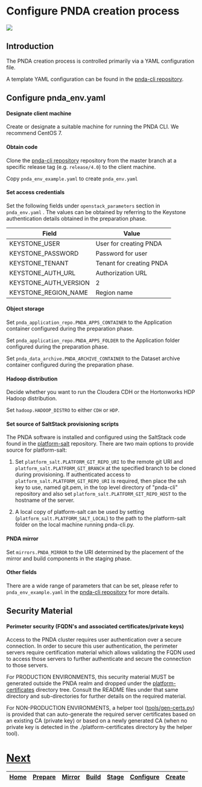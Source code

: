 # Configure PNDA creation process

![](../images/breadcrumbs-cfg.jpg)

## Introduction

The PNDA creation process is controlled primarily via a YAML configuration file.

A template YAML configuration can be found in the [pnda-cli repository](https://github.com/pndaproject/pnda-cli). 

## Configure pnda_env.yaml

#### Designate client machine

Create or designate a suitable machine for running the PNDA CLI. We recommend CentOS 7.

#### Obtain code

Clone the [pnda-cli repository](https://github.com/pndaproject/pnda-cli) repository from the master branch at a specific release tag (e.g. ```release/4.0```) to the client machine.

Copy ```pnda_env_example.yaml``` to create ```pnda_env.yaml```

#### Set access credentials

Set the following fields under `openstack_parameters` section in `pnda_env.yaml` . The values can be obtained by referring to the Keystone authentication details obtained in the preparation phase.

| Field | Value |
| --- | --- |
|KEYSTONE_USER| User for creating PNDA |
|KEYSTONE_PASSWORD| Password for user |
|KEYSTONE_TENANT| Tenant for creating PNDA |
|KEYSTONE_AUTH_URL| Authorization URL | 
|KEYSTONE_AUTH_VERSION| 2 |
|KEYSTONE_REGION_NAME| Region name |

#### Object storage

Set `pnda_application_repo.PNDA_APPS_CONTAINER` to the Application container configured during the preparation phase.

Set `pnda_application_repo.PNDA_APPS_FOLDER` to the Application folder configured during the preparation phase.

Set `pnda_data_archive.PNDA_ARCHIVE_CONTAINER` to the Dataset archive container configured during the preparation phase.

#### Hadoop distribution

Decide whether you want to run the Cloudera CDH or the Hortonworks HDP Hadoop distribution.

Set `hadoop.HADOOP_DISTRO` to either `CDH` or `HDP`.

#### Set source of SaltStack provisioning scripts

The PNDA software is installed and configured using the SaltStack code found in the [platform-salt](https://github.com/pndaproject/platform-salt) repository. There are two main options to provide source for platform-salt:

1. Set `platform_salt.PLATFORM_GIT_REPO_URI` to the remote git URI and `platform_salt.PLATFORM_GIT_BRANCH` at the specified branch to be cloned during provisioning.
If authenticated access to `platform_salt.PLATFORM_GIT_REPO_URI` is required, then place the ssh key to use, named git.pem, in the top level directory of "pnda-cli" repository and also set `platform_salt.PLATFORM_GIT_REPO_HOST` to the hostname of the server.

2. A local copy of platform-salt can be used by setting (`platform_salt.PLATFORM_SALT_LOCAL`) to the path to the platform-salt folder on the local machine running pnda-cli.py.

#### PNDA mirror

Set `mirrors.PNDA_MIRROR` to the URI determined by the placement of the mirror and build components in the staging phase.

#### Other fields

There are a wide range of parameters that can be set, please refer to ```pnda_env_example.yaml``` in the [pnda-cli repository](https://github.com/pndaproject/pnda-cli) for more details.

## Security Material

#### Perimeter security (FQDN's and associated certificates/private keys)
Access to the PNDA cluster requires user authentication over a secure connection. In order to secure this user authentication, the perimeter servers require certification material which allows validating the FQDN used to access those servers to further authenticate and secure the connection to those servers.

For PRODUCTION ENVIRONMENTS, this security material MUST be generated outside the PNDA realm and dropped under the [platform-certificates](https://github.com/pndaproject/pnda-cli/tree/cfa40dbd94afaa5e3f3080106c852fb6c1e2d516/platform-certificates) directory tree. Consult the README files under that same directory and sub-directories for further details on the required material.

For NON-PRODUCTION ENVIRONMENTS, a helper tool ([tools/gen-certs.py](https://github.com/pndaproject/pnda-cli/blob/cfa40dbd94afaa5e3f3080106c852fb6c1e2d516/tools/gen-certs.py)) is provided that can auto-generate the required server certificates based on an existing CA (private key) or based on a newly generated CA (when no private key is detected in the ./platform-certificates directory by the helper tool).

# [Next](CREATE.md)

| [Home](../OVERVIEW.md) | [Prepare](PREPARE.md) | [Mirror](MIRROR.md) | [Build](BUILD.md) | [Stage](STAGE.md) | [Configure](CONFIGURE.md) | [Create](CREATE.md) | 
| --- | --- | --- | --- | --- | --- | --- | 
